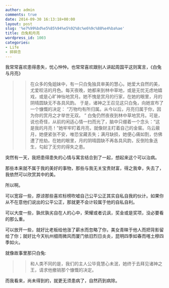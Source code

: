 ```yaml
---
author: admin
comments: true
date: 2014-09-30 16:13:18+00:00
layout: post
slug: '%e7%99%bd%e5%85%94%e5%92%8c%e6%9c%88%e4%ba%ae'
title: 白兔和月亮
wordpress_id: 1003
categories:
- Life
- 碎碎念
---
```


我常常喜欢患得患失，忧心忡忡。也常常喜欢跟别人讲起周国平这则寓言，《白兔与月亮》





<blockquote>
  
> 
> 在众多的兔姐妹中，有一只白兔独具审美的慧心。她爱大自然的美，尤爱皎洁的月色。每天夜晚，她都来到林中草地，或是无忧无虑地嬉戏，或是心旷神怡地赏月。她不愧是赏月的行家，在她的眼里，月的阴晴圆缺无不各具风韵。
  于是，诸神之王召见这只白兔，向她宣布了一个慷慨的决定：
  “万物均有所归属。从今以后，月亮归属于你，因为你的赏月之才举世无双。 ”
  白兔仍然夜夜到林中草地赏月。可是，说也奇怪，从前的闲适心情一扫而光了，脑中只绷着一个念头：“这是我的月亮！”她牢牢盯着月亮，就像财主盯着自己的金窖。乌云蔽月，她便紧张不安，唯恐宝藏丢失；满月缺损，她便心痛如割，仿佛遭了抢劫。在她的眼里，月的阴晴圆缺不再各具风韵，反倒险象迭生，勾起了无穷的得失之患。
> 
> 
</blockquote>





突然有一天，我把患得患失的心情与寓言结合到了一起，想起来这个可以治病。





那些本来就不属于我的美好的事物，那些与我无关宝贵财富，得之我幸，失去了，我依然可以欣赏其中的美。





所以啊。





可以宽容一些，原谅那些喜欢标榜吹嘘自己公平公正其实自私自我的伙计。如果你从不在意他们说出的公平公正，那就更不会计较属于他的自私自利。





可以大度一些，孰优孰劣自在人的心中，荣耀或者讥讽，奖金或是奖项，没必要看的那么重。





可以放开一些，就好比老板给他涨了薪水而忽略了你，美女青睐于他人而把背影留给了你；就好比今天杭州细雨微风而厦门依旧烈日炎炎，昆明四季如春而喀土穆四季如火。





就像故事里那只白兔:





<blockquote>
  
> 
> 和人类不同的是，我们的主人公毕竟慧心未泯，她终于去拜见诸神之王，请求他撤销那个慷慨的决定。
> 
> 
</blockquote>





而我看来，尚未得到的，就更无须患病了，自然药到病除。



